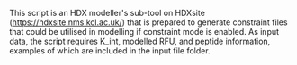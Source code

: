 This script is an HDX modeller's sub-tool on HDXsite (https://hdxsite.nms.kcl.ac.uk/) that is prepared to generate constraint files that could be utilised in modelling if constraint mode is enabled. As input data, the script requires K_int, modelled RFU, and peptide information, examples of which are included in the input file folder.

